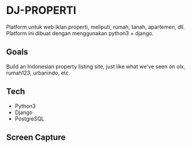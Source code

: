 # DJ-PROPERTI

Platform untuk web iklan properti, meliputi, rumah, tanah, apartemen,
dll. Platform ini dibuat dengan menggunakan python3 + django.
	
## Goals

Build an Indonesian property listing site, just like what we've seen
on olx, rumah123, urbanindo, etc.

## Tech

- Python3
- Django
- PostgreSQL

## Screen Capture
